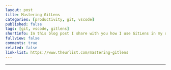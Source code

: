 ```yaml
---
layout: post
title: Mastering GitLens
categories: [productivity, git, vscode]
published: false
tags: [git, vscode, gitlens]
shortinfo: In this blog post I share with you how I use GitLens in my day-to-day work.
fullview: false
comments: true
related: false
link-list: https://www.theurlist.com/mastering-gitlens
---
```



---
